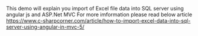 This demo will explain you import of Excel file data into SQL server using angular js and ASP.Net MVC
For more imformation please read below article 
https://www.c-sharpcorner.com/article/how-to-import-excel-data-into-sql-server-using-angular-in-mvc-5/
